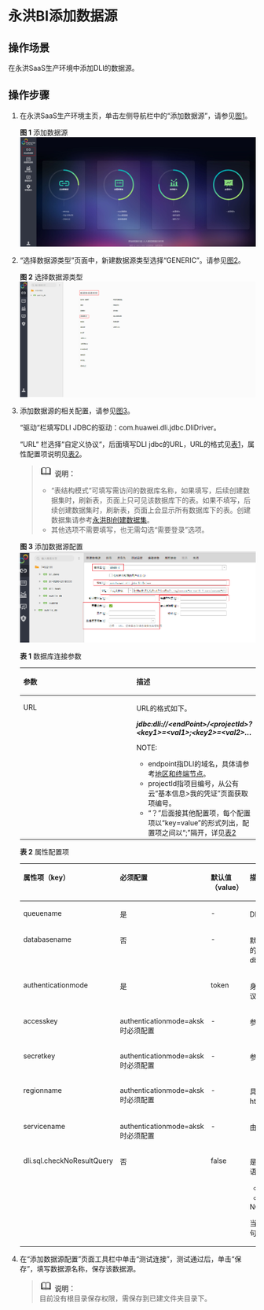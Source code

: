 # 永洪BI添加数据源<a name="dli_01_0233"></a>

## 操作场景<a name="section26616723151647"></a>

在永洪SaaS生产环境中添加DLI的数据源。

## 操作步骤<a name="section42550629162142"></a>

1.  在永洪SaaS生产环境主页，单击左侧导航栏中的“添加数据源”，请参见[图1](#fig276520981542)。

    **图 1**  添加数据源<a name="fig276520981542"></a>  
    ![](figures/添加数据源.png "添加数据源")

2.  “选择数据源类型”页面中，新建数据源类型选择“GENERIC”。请参见[图2](#fig697408381542)。

    **图 2**  选择数据源类型<a name="fig697408381542"></a>  
    ![](figures/选择数据源类型.png "选择数据源类型")

3.  添加数据源的相关配置，请参见[图3](#fig3754626481542)。

    “驱动“栏填写DLI JDBC的驱动：com.huawei.dli.jdbc.DliDriver。

    “URL“ 栏选择“自定义协议“，后面填写DLI jdbc的URL，URL的格式见[表1](#table1128019181542)，属性配置项说明见[表2](#table3788775181542)。

    >![](public_sys-resources/icon-note.gif) **说明：**   
    >-   “表结构模式“可填写需访问的数据库名称，如果填写，后续创建数据集时，刷新表，页面上只可见该数据库下的表。如果不填写，后续创建数据集时，刷新表，页面上会显示所有数据库下的表。创建数据集请参考[永洪BI创建数据集](永洪BI创建数据集.md)。  
    >-   其他选项不需要填写，也无需勾选“需要登录”选项。  

    **图 3**  添加数据源配置<a name="fig3754626481542"></a>  
    ![](figures/添加数据源配置.png "添加数据源配置")

    **表 1**  数据库连接参数

    <a name="table1128019181542"></a>
    <table><thead align="left"><tr id="row968146681542"><th class="cellrowborder" valign="top" width="50%" id="mcps1.2.3.1.1"><p id="p5151195281542"><a name="p5151195281542"></a><a name="p5151195281542"></a>参数</p>
    </th>
    <th class="cellrowborder" valign="top" width="50%" id="mcps1.2.3.1.2"><p id="p1171858781542"><a name="p1171858781542"></a><a name="p1171858781542"></a>描述</p>
    </th>
    </tr>
    </thead>
    <tbody><tr id="row3370798981542"><td class="cellrowborder" valign="top" width="50%" headers="mcps1.2.3.1.1 "><p id="p4600127081542"><a name="p4600127081542"></a><a name="p4600127081542"></a>URL</p>
    </td>
    <td class="cellrowborder" valign="top" width="50%" headers="mcps1.2.3.1.2 "><p id="p3511535081542"><a name="p3511535081542"></a><a name="p3511535081542"></a>URL的格式如下。</p>
    <p id="p708227581542"><a name="p708227581542"></a><a name="p708227581542"></a><strong id="b6522801516319"><a name="b6522801516319"></a><a name="b6522801516319"></a><em id="i5018122416319"><a name="i5018122416319"></a><a name="i5018122416319"></a>jdbc:dli://&lt;endPoint&gt;/&lt;projectId&gt;?&lt;key1&gt;=&lt;val1&gt;;&lt;key2&gt;=&lt;val2&gt;</em><em id="i2577107481542"><a name="i2577107481542"></a><a name="i2577107481542"></a>…</em></strong></p>
    <div class="note" id="note1118670681542"><a name="note1118670681542"></a><a name="note1118670681542"></a><span class="notetitle"> NOTE: </span><div class="notebody"><a name="ul4598221081542"></a><a name="ul4598221081542"></a><ul id="ul4598221081542"><li>endpoint指DLI的域名，具体请参考<a href="https://developer.huaweicloud.com/endpoint" target="_blank" rel="noopener noreferrer">地区和终端节点</a>。</li><li>projectId指项目编号，从公有云“基本信息&gt;我的凭证”页面获取项编号。</li><li>“？”后面接其他配置项，每个配置项以“key=value”的形式列出，配置项之间以“;”隔开，详见<a href="#dli_01_0233__table3788775181542">表2</a></li></ul>
    </div></div>
    </td>
    </tr>
    </tbody>
    </table>

    **表 2**  属性配置项

    <a name="table3788775181542"></a>
    <table><thead align="left"><tr id="row863464781542"><th class="cellrowborder" valign="top" width="22%" id="mcps1.2.5.1.1"><p id="p5552404081542"><a name="p5552404081542"></a><a name="p5552404081542"></a>属性项（key）</p>
    </th>
    <th class="cellrowborder" valign="top" width="23%" id="mcps1.2.5.1.2"><p id="p115343181542"><a name="p115343181542"></a><a name="p115343181542"></a>必须配置</p>
    </th>
    <th class="cellrowborder" valign="top" width="12%" id="mcps1.2.5.1.3"><p id="p2631911981542"><a name="p2631911981542"></a><a name="p2631911981542"></a>默认值（value）</p>
    </th>
    <th class="cellrowborder" valign="top" width="43%" id="mcps1.2.5.1.4"><p id="p5147387981542"><a name="p5147387981542"></a><a name="p5147387981542"></a>描述</p>
    </th>
    </tr>
    </thead>
    <tbody><tr id="row5183638581542"><td class="cellrowborder" valign="top" width="22%" headers="mcps1.2.5.1.1 "><p id="p2831781681542"><a name="p2831781681542"></a><a name="p2831781681542"></a>queuename</p>
    </td>
    <td class="cellrowborder" valign="top" width="23%" headers="mcps1.2.5.1.2 "><p id="p1204176181542"><a name="p1204176181542"></a><a name="p1204176181542"></a>是</p>
    </td>
    <td class="cellrowborder" valign="top" width="12%" headers="mcps1.2.5.1.3 "><p id="p3585861981542"><a name="p3585861981542"></a><a name="p3585861981542"></a>-</p>
    </td>
    <td class="cellrowborder" valign="top" width="43%" headers="mcps1.2.5.1.4 "><p id="p1886705481542"><a name="p1886705481542"></a><a name="p1886705481542"></a>DLI服务的队列名称。</p>
    </td>
    </tr>
    <tr id="row540118381542"><td class="cellrowborder" valign="top" width="22%" headers="mcps1.2.5.1.1 "><p id="p6387428281542"><a name="p6387428281542"></a><a name="p6387428281542"></a>databasename</p>
    </td>
    <td class="cellrowborder" valign="top" width="23%" headers="mcps1.2.5.1.2 "><p id="p643433681542"><a name="p643433681542"></a><a name="p643433681542"></a>否</p>
    </td>
    <td class="cellrowborder" valign="top" width="12%" headers="mcps1.2.5.1.3 "><p id="p5141924481542"><a name="p5141924481542"></a><a name="p5141924481542"></a>-</p>
    </td>
    <td class="cellrowborder" valign="top" width="43%" headers="mcps1.2.5.1.4 "><p id="p420920381542"><a name="p420920381542"></a><a name="p420920381542"></a>默认访问的数据库，URL中若不填此项，访问数据库的表时需采用db.table方式（如 select * from dbother.tabletest）。</p>
    </td>
    </tr>
    <tr id="row3788276181542"><td class="cellrowborder" valign="top" width="22%" headers="mcps1.2.5.1.1 "><p id="p4861065581542"><a name="p4861065581542"></a><a name="p4861065581542"></a>authenticationmode</p>
    </td>
    <td class="cellrowborder" valign="top" width="23%" headers="mcps1.2.5.1.2 "><p id="p4514895781542"><a name="p4514895781542"></a><a name="p4514895781542"></a>是</p>
    </td>
    <td class="cellrowborder" valign="top" width="12%" headers="mcps1.2.5.1.3 "><p id="p3318686781542"><a name="p3318686781542"></a><a name="p3318686781542"></a>token</p>
    </td>
    <td class="cellrowborder" valign="top" width="43%" headers="mcps1.2.5.1.4 "><p id="p378170681542"><a name="p378170681542"></a><a name="p378170681542"></a>身份认证方式，可以是token或aksk，永洪BI对接建议采用aksk认证方式。</p>
    </td>
    </tr>
    <tr id="row1841039881542"><td class="cellrowborder" valign="top" width="22%" headers="mcps1.2.5.1.1 "><p id="p540053681542"><a name="p540053681542"></a><a name="p540053681542"></a>accesskey</p>
    </td>
    <td class="cellrowborder" valign="top" width="23%" headers="mcps1.2.5.1.2 "><p id="p3479024781542"><a name="p3479024781542"></a><a name="p3479024781542"></a>authenticationmode=aksk时必须配置</p>
    </td>
    <td class="cellrowborder" valign="top" width="12%" headers="mcps1.2.5.1.3 "><p id="p6654661181542"><a name="p6654661181542"></a><a name="p6654661181542"></a>-</p>
    </td>
    <td class="cellrowborder" valign="top" width="43%" headers="mcps1.2.5.1.4 "><p id="p5987961281542"><a name="p5987961281542"></a><a name="p5987961281542"></a>参考<a href="永洪BI对接准备工作.md">永洪BI对接准备工作</a>。</p>
    </td>
    </tr>
    <tr id="row2363432781542"><td class="cellrowborder" valign="top" width="22%" headers="mcps1.2.5.1.1 "><p id="p3147585681542"><a name="p3147585681542"></a><a name="p3147585681542"></a>secretkey</p>
    </td>
    <td class="cellrowborder" valign="top" width="23%" headers="mcps1.2.5.1.2 "><p id="p6651644681542"><a name="p6651644681542"></a><a name="p6651644681542"></a>authenticationmode=aksk时必须配置</p>
    </td>
    <td class="cellrowborder" valign="top" width="12%" headers="mcps1.2.5.1.3 "><p id="p1912305681542"><a name="p1912305681542"></a><a name="p1912305681542"></a>-</p>
    </td>
    <td class="cellrowborder" valign="top" width="43%" headers="mcps1.2.5.1.4 "><p id="p4917354681542"><a name="p4917354681542"></a><a name="p4917354681542"></a>参考<a href="永洪BI对接准备工作.md">永洪BI对接准备工作</a>。</p>
    </td>
    </tr>
    <tr id="row4106431681542"><td class="cellrowborder" valign="top" width="22%" headers="mcps1.2.5.1.1 "><p id="p1138235481542"><a name="p1138235481542"></a><a name="p1138235481542"></a>regionname</p>
    </td>
    <td class="cellrowborder" valign="top" width="23%" headers="mcps1.2.5.1.2 "><p id="p4955546281542"><a name="p4955546281542"></a><a name="p4955546281542"></a>authenticationmode=aksk时必须配置</p>
    </td>
    <td class="cellrowborder" valign="top" width="12%" headers="mcps1.2.5.1.3 "><p id="p5456947981542"><a name="p5456947981542"></a><a name="p5456947981542"></a>-</p>
    </td>
    <td class="cellrowborder" valign="top" width="43%" headers="mcps1.2.5.1.4 "><p id="p5270274981542"><a name="p5270274981542"></a><a name="p5270274981542"></a>具体请参考http://developer.huaweicloud.com/dev/endpoint。</p>
    </td>
    </tr>
    <tr id="row1800290281542"><td class="cellrowborder" valign="top" width="22%" headers="mcps1.2.5.1.1 "><p id="p3403453281542"><a name="p3403453281542"></a><a name="p3403453281542"></a>servicename</p>
    </td>
    <td class="cellrowborder" valign="top" width="23%" headers="mcps1.2.5.1.2 "><p id="p533367081542"><a name="p533367081542"></a><a name="p533367081542"></a>authenticationmode=aksk时必须配置</p>
    </td>
    <td class="cellrowborder" valign="top" width="12%" headers="mcps1.2.5.1.3 "><p id="p2937414181542"><a name="p2937414181542"></a><a name="p2937414181542"></a>-</p>
    </td>
    <td class="cellrowborder" valign="top" width="43%" headers="mcps1.2.5.1.4 "><p id="p602178981542"><a name="p602178981542"></a><a name="p602178981542"></a>由于是对接DLI，所以servicename=dli。</p>
    </td>
    </tr>
    <tr id="row1747364324213"><td class="cellrowborder" valign="top" width="22%" headers="mcps1.2.5.1.1 "><p id="p17881427172216"><a name="p17881427172216"></a><a name="p17881427172216"></a>dli.sql.checkNoResultQuery</p>
    </td>
    <td class="cellrowborder" valign="top" width="23%" headers="mcps1.2.5.1.2 "><p id="p17788142792217"><a name="p17788142792217"></a><a name="p17788142792217"></a>否</p>
    </td>
    <td class="cellrowborder" valign="top" width="12%" headers="mcps1.2.5.1.3 "><p id="p87882027132219"><a name="p87882027132219"></a><a name="p87882027132219"></a>false</p>
    </td>
    <td class="cellrowborder" valign="top" width="43%" headers="mcps1.2.5.1.4 "><p id="p1948134194414"><a name="p1948134194414"></a><a name="p1948134194414"></a>是否允许调用executeQuery接口执行没有返回结果的语句（如DDL）。</p>
    <a name="ul1147419597345"></a><a name="ul1147419597345"></a><ul id="ul1147419597345"><li>“false”表示允许调用。</li><li>“true”表示不允许调用。</li></ul>
    <div class="note" id="note775915164312"><a name="note775915164312"></a><a name="note775915164312"></a><span class="notetitle"> NOTE: </span><div class="notebody"><p id="p6759131614316"><a name="p6759131614316"></a><a name="p6759131614316"></a>当dli.sql.checkNoResultQuery=false时，非查询语句会执行两次。</p>
    </div></div>
    </td>
    </tr>
    </tbody>
    </table>

4.  在“添加数据源配置”页面工具栏中单击“测试连接”，测试通过后，单击“保存”，填写数据源名称，保存该数据源。

    >![](public_sys-resources/icon-note.gif) **说明：**   
    >目前没有根目录保存权限，需保存到已建文件夹目录下。  


